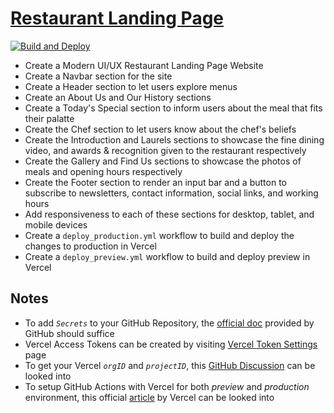 # [Restaurant Landing Page](https://www.figma.com/design/iPNAbsmWLlGSnyieAY3xKC/Modern-UI%2FUX%3A-Gericht-Fine-Dining)

[![Build and Deploy](https://github.com/anmolshah80/restaurant-landing-page/actions/workflows/deploy_production.yml/badge.svg)](https://github.com/anmolshah80/restaurant-landing-page/actions/workflows/deploy_production.yml)

- Create a Modern UI/UX Restaurant Landing Page Website
- Create a Navbar section for the site
- Create a Header section to let users explore menus
- Create an About Us and Our History sections
- Create a Today's Special section to inform users about the meal that fits their palatte
- Create the Chef section to let users know about the chef's beliefs
- Create the Introduction and Laurels sections to showcase the fine dining video, and awards & recognition given to the restaurant respectively
- Create the Gallery and Find Us sections to showcase the photos of meals and opening hours respectively
- Create the Footer section to render an input bar and a button to subscribe to newsletters, contact information, social links, and working hours
- Add responsiveness to each of these sections for desktop, tablet, and mobile devices
- Create a `deploy_production.yml` workflow to build and deploy the changes to production in Vercel
- Create a `deploy_preview.yml` workflow to build and deploy preview in Vercel

## Notes

- To add _`Secrets`_ to your GitHub Repository, the [official doc](https://docs.github.com/en/actions/security-for-github-actions/security-guides/using-secrets-in-github-actions#creating-secrets-for-a-repository) provided by GitHub should suffice
- Vercel Access Tokens can be created by visiting [Vercel Token Settings](https://vercel.com/account/settings/tokens) page
- To get your Vercel _`orgID`_ and _`projectID`_, this [GitHub Discussion](https://github.com/orgs/vercel/discussions/3307) can be looked into
- To setup GitHub Actions with Vercel for both _preview_ and _production_ environment, this official [article](https://vercel.com/guides/how-can-i-use-github-actions-with-vercel) by Vercel can be looked into
